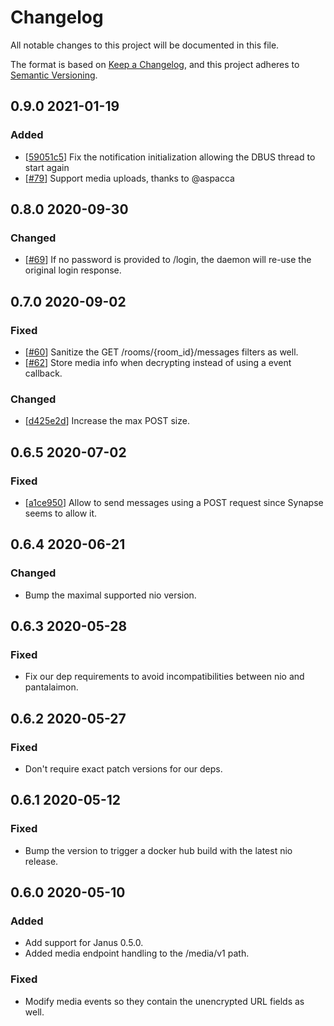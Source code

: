 # Changelog
All notable changes to this project will be documented in this file.

The format is based on [Keep a Changelog](https://keepachangelog.com/en/1.0.0/),
and this project adheres to [Semantic Versioning](https://semver.org/spec/v2.0.0.html).

## 0.9.0 2021-01-19

### Added

- [[59051c5]] Fix the notification initialization allowing the DBUS thread to
  start again
- [[#79]] Support media uploads, thanks to @aspacca

[59051c5]: https://github.com/matrix-org/pantalaimon/commit/59051c530a343a6887ea0f9ccddd6f6964f6d923
[#79]: https://github.com/matrix-org/pantalaimon/pull/79

## 0.8.0 2020-09-30

### Changed

- [[#69]] If no password is provided to /login, the daemon will re-use the original login response.

[#69]: https://github.com/matrix-org/pantalaimon/pull/69

## 0.7.0 2020-09-02

### Fixed

- [[#60]] Sanitize the GET /rooms/{room_id}/messages filters as well.
- [[#62]] Store media info when decrypting instead of using a event callback.

### Changed

- [[d425e2d]] Increase the max POST size.

[#62]: https://github.com/matrix-org/pantalaimon/pull/62
[#60]: https://github.com/matrix-org/pantalaimon/pull/60
[d425e2d]: https://github.com/matrix-org/pantalaimon/commit/d425e2d188aed32c3fe87cac210c0943fd51b085

## 0.6.5 2020-07-02

### Fixed

- [[a1ce950]] Allow to send messages using a POST request since Synapse seems to
  allow it.

[a1ce950]: https://github.com/matrix-org/pantalaimon/commit/a1ce95076ecd80c880028691feeced8d28cacad9

## 0.6.4 2020-06-21

### Changed
- Bump the maximal supported nio version.

## 0.6.3 2020-05-28

### Fixed
- Fix our dep requirements to avoid incompatibilities between nio and pantalaimon.

## 0.6.2 2020-05-27

### Fixed
- Don't require exact patch versions for our deps.

## 0.6.1 2020-05-12

### Fixed
- Bump the version to trigger a docker hub build with the latest nio release.

## 0.6.0 2020-05-10

### Added
- Add support for Janus 0.5.0.
- Added media endpoint handling to the /media/v1 path.

### Fixed
- Modify media events so they contain the unencrypted URL fields as well.
